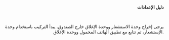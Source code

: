 <p style="text-align: right;"><strong>دليل الإعدادات</strong></p>
<p style="text-align: left;">&nbsp;</p>
<p style="text-align: right;">يرجى إخراج وحدة الاستشعار ووحدة الإغلاق خارج الصندوق.&nbsp;يبدأ التركيب باستخدام وحدة الإستشعار،&nbsp;ثم تتابع مع تطبيق الهاتف المحمول ووحدة الإغلاق.</p>
